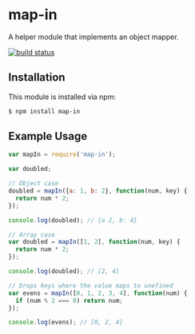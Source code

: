 # map-in

A helper module that implements an object mapper.

[![build status](https://secure.travis-ci.org/allain/map-in.png)](http://travis-ci.org/allain/map-in)

## Installation

This module is installed via npm:

``` bash
$ npm install map-in
```

## Example Usage

``` js
var mapIn = require('map-in');

var doubled;

// Object case
doubled = mapIn({a: 1, b: 2}, function(num, key) {
  return num * 2;
});

console.log(doubled); // {a 2, b: 4}

// Array case
var doubled = mapIn([1, 2], function(num, key) {
  return num * 2;
});

console.log(doubled); // [2, 4]

// Drops keys where the value maps to unefined
var evens = mapIn([0, 1, 2, 3, 4], function(num) {
  if (num % 2 === 0) return num;
});

console.log(evens); // [0, 2, 4]

```
